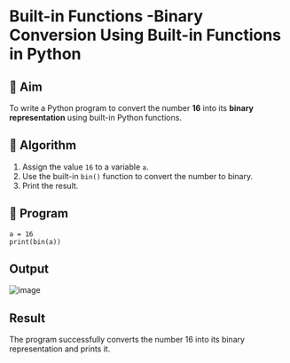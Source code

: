
# Built-in Functions -Binary Conversion Using Built-in Functions in Python

## 🎯 Aim
To write a Python program to convert the number **16** into its **binary representation** using built-in Python functions.

## 🧠 Algorithm
1. Assign the value `16` to a variable `a`.
2. Use the built-in `bin()` function to convert the number to binary.
3. Print the result.

## 🧾 Program
```
a = 16
print(bin(a))
```

## Output
![image](https://github.com/user-attachments/assets/23e036bf-9310-495e-8883-0a068b5cece1)


## Result

The program successfully converts the number 16 into its binary representation and prints it.
